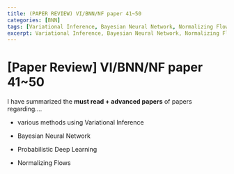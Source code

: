 ```yaml
---
title: (PAPER REVIEW) VI/BNN/NF paper 41~50
categories: [BNN]
tags: [Variational Inference, Bayesian Neural Network, Normalizing Flows]
excerpt: Variational Inference, Bayesian Neural Network, Normalizing Flows
---
```


# [Paper Review] VI/BNN/NF paper 41~50

I have summarized the **must read + advanced papers** of papers regarding....

- various methods using Variational Inference

- Bayesian Neural Network

- Probabilistic Deep Learning

- Normalizing Flows

  

<script src="https://cdn.mathjax.org/mathjax/latest/MathJax.js?config=TeX-AMS-MML_HTMLorMML" type="text/javascript"></script>



